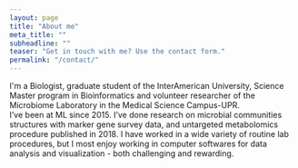 ```yaml
---
layout: page
title: "About me"
meta_title: ""
subheadline: ""
teaser: "Get in touch with me? Use the contact form."
permalink: "/contact/"
---
```

I'm a Biologist, graduate student of the InterAmerican University, Science Master program
in Bioinformatics and volunteer researcher of the Microbiome Laboratory in the Medical Science Campus-UPR.  
I’ve been at ML since 2015. I’ve done research on microbial communities structures with marker gene survey data,
and untargeted metabolomics procedure published in 2018. I have worked in a wide variety of routine lab procedures, 
but I most enjoy working in computer softwares for data analysis and visualization - both challenging and rewarding.


